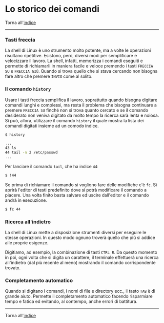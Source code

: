 # Lo storico dei comandi

Torna all'[indice](../toc.md)

---

### Tasti freccia

La shell di Linux è uno strumento molto potente, ma a volte le operazioni
risultano ripetitive. Esistono, però, diversi modi per semplificare e
velocizzare il lavoro. La shell, infatti, memorizza i comandi eseguiti
e permette di richiamarli in maniera facile e veloce premendo i tasti
`FRECCIA SU` e `FRECCIA GIÙ`. Quando si trova quello che si stava
cercando non bisogna fare altro che premere `INVIO` come al solito.

### Il comando `history`

Usare i tasti freccia semplifica il lavoro, soprattutto quando bisogna
digitare comandi lunghi e complessi, ma resta il problema che bisogna
continuare a premere `FRECCIA SU` finché non si trova quanto cercato
e se il comando desiderato non veniva digitato da molto tempo la
ricerca sarà lenta e noiosa. Si può, allora, utilizzare il comando
`history` il quale mostra la lista dei comandi digitati insieme ad un comodo indice.

```bash
$ history

...
43 ls
44 tail -n 2 /etc/passwd
...
```

Per lanciare il comando `tail`, che ha indice `44`:

```bash
$ !44
```

Se prima di richiamare il comando si vogliono fare delle modifiche
c'è `fc`. Si aprirà l'editor di testi predefinito dove si potrà modificare
il comando a piacere. Una volta finito basta salvare ed uscire
dall'editor e il comando andrà in esecuzione.

```bash
$ fc 44
```

### Ricerca all'indietro

La shell di Linux mette a disposizione strumenti diversi per eseguire
le stesse operazioni. In questo modo ognuno troverà quello che più si
addice alle proprie esigenze.

Digitiamo, ad esempio, la combinazione di tasti `CTRL R`. Da questo
momento in poi, ogni volta che si digita un carattere, il terminale
effettuerà una ricerca all'indietro (dal più recente al meno) mostrando
il comando corrispondente trovato.

### Completamento automatico

Quando si digitano i comandi, i nomi di file e directory ecc.,
il tasto `TAB` è di grande aiuto. Permette il completamento automatico
facendo risparmiare tempo e fatica ed evitando, al contempo, anche errori di battitura.

---

Torna all'[indice](../toc.md)
